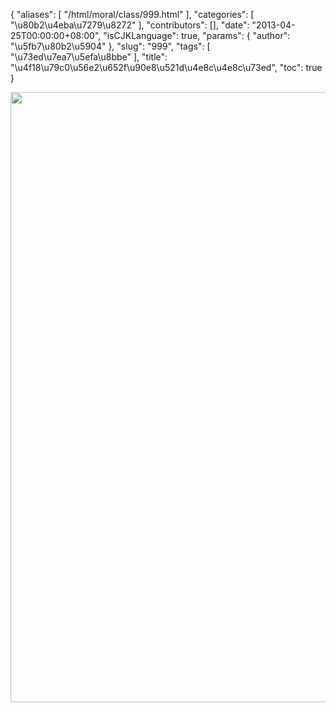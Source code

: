 {
    "aliases": [
        "/html/moral/class/999.html"
    ],
    "categories": [
        "\u80b2\u4eba\u7279\u8272"
    ],
    "contributors": [],
    "date": "2013-04-25T00:00:00+08:00",
    "isCJKLanguage": true,
    "params": {
        "author": "\u5fb7\u80b2\u5904"
    },
    "slug": "999",
    "tags": [
        "\u73ed\u7ea7\u5efa\u8bbe"
    ],
    "title": "\u4f18\u79c0\u56e2\u652f\u90e8\u521d\u4e8c\u4e8c\u73ed",
    "toc": true
}


<img
    src="https://cdn.tfls.online/mirror/full/51ebd59f79d3769d588626728610d96a8e9f566d.jpg"
    style="display:block;margin-left:auto;margin-right:auto;"
    decoding="async"
    fetchpriority="auto"
    loading="lazy"
    height="976"
    width="690"
/>
